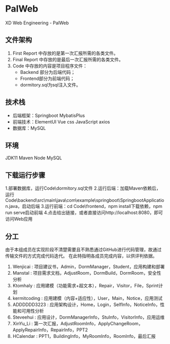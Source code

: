 # PalWeb
XD Web Engineering - PalWeb 

## 文件架构
1. First Report 中存放的是第一次汇报所需的各类文件。
2. Final Report 中存放的是最后一次汇报所需的各类文件。
3. Code 中存放的内容是项目程序文件：
   - Backend 部分为后端代码；
   - Frontend部分为前端代码； 
   - dormitory.sql为sql注入文件。

## 技术栈
- 后端框架：Springboot MybatisPlus
- ​前端技术：ElementUI Vue css JavaScript axios
- 数据库：MySQL

## 环境
JDK11 Maven Node MySQL

## 下载运行步骤
1.部署数据库，运行Code\dormitory.sql文件
2.运行后端：加载Maven依赖后，运行Code\backend\src\main\java\com\example\springboot\SpringbootApplication.java，启动后端
3.运行前端：cd Code\frontend，npm install下载依赖，npm run serve启动前端
4.点击给出链接，或者直接访问http://localhost:8080，即可访问Web应用

## 分工
由于本组成员在实现阶段不清楚需要且不熟悉通过GitHub进行代码管理，故通过传输文件的方式完成代码迭代。
在此特指明各成员完成内容，以供评判依据。
1. Wenjicai : 项目建议书，Admin，DormManager，Student，应用构建和部署
2. Manstal : 项目需求文档，AdjustRoom，DormBuild，DormRoom，安全性分析
3. Ktomhaly : 应用建模（功能需求+超文本），Repair，Visitor，File，Sprint计划
4. kermitcoding : 应用建模（内容+适应性），User，Main，Notice，应用测试
5. ADDDDDD3223 : 应用架构设计，Home，Login，SelfInfo，NoticeInfo，性能和可用性分析
6. Steveehui : 应用设计，DormManagerInfo，StuInfo，VisitorInfo，应用运维
7. XinYu_Li : 第一次汇报，AdjustRoomInfo，ApplyChangeRoom，ApplyRepairInfo，RepairInfo，PPT2
8. HCalendar : PPT1，BuildingInfo，MyRoomInfo，RoomInfo，最后汇报
